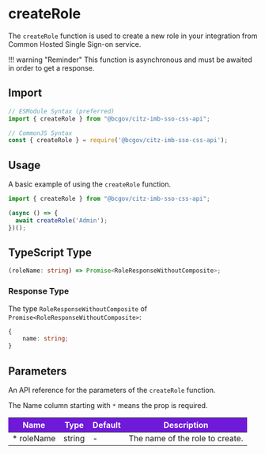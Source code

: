 # createRole

The `createRole` function is used to create a new role in your integration from Common Hosted Single Sign-on service.

!!! warning "Reminder"
    This function is asynchronous and must be awaited in order to get a response.

## Import

```JavaScript
// ESModule Syntax (preferred)
import { createRole } from "@bcgov/citz-imb-sso-css-api";

// CommonJS Syntax
const { createRole } = require('@bcgov/citz-imb-sso-css-api');
```

## Usage

A basic example of using the `createRole` function.

```JavaScript
import { createRole } from "@bcgov/citz-imb-sso-css-api";

(async () => {
  await createRole('Admin');
})();
```

## TypeScript Type

```TypeScript
(roleName: string) => Promise<RoleResponseWithoutComposite>;
```

### Response Type

The type `RoleResponseWithoutComposite` of `Promise<RoleResponseWithoutComposite>`:

```TypeScript
{
    name: string;
}
```

## Parameters

An API reference for the parameters of the `createRole` function.

The Name column starting with `*` means the prop is required.

<table>
  <!-- Table columns -->
  <thead>
    <tr>
      <th style="background: #6f19d9; color: white;">Name</th>
      <th style="background: #6f19d9; color: white;">Type</th>
      <th style="background: #6f19d9; color: white;">Default</th>
      <th style="background: #6f19d9; color: white;">Description</th>
    </tr>
  </thead>

  <!-- Table rows -->
  <tbody>
    <tr>
      <td>* roleName</td>
      <td>string</td>
      <td>-</td>
      <td>The name of the role to create.</td>
    </tr>
  </tbody>
</table>
